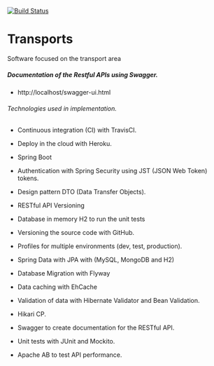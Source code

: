 [![Build Status](https://travis-ci.org/williancorrea/transport-api.svg?branch=master)](https://travis-ci.org/williancorrea/transport-api)
# Transports
Software focused on the transport area

##### Documentation of the Restful APIs using Swagger.
- http://localhost/swagger-ui.html



###### Technologies used in implementation.

- Continuous integration (CI) with TravisCI.
- Deploy in the cloud with Heroku.


- Spring Boot
- Authentication with Spring Security using JST (JSON Web Token) tokens.
- Design pattern DTO (Data Transfer Objects).
- RESTful API Versioning
- Database in memory H2 to run the unit tests
- Versioning the source code with GitHub.
- Profiles for multiple environments (dev, test, production).
- Spring Data with JPA with (MySQL, MongoDB and H2)
- Database Migration with Flyway
- Data caching with EhCache
- Validation of data with Hibernate Validator and Bean Validation.
- Hikari CP.
- Swagger to create documentation for the RESTful API.
- Unit tests with JUnit and Mockito.
- Apache AB to test API performance.
